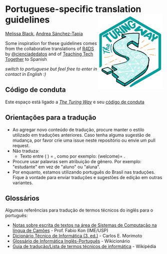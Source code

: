 # Portuguese-specific translation guidelines<img src='https://github.com/alan-turing-institute/the-turing-way/blob/main/book/website/figures/logo/logo.png?raw=true' align="right" height="239" /> 

[Melissa Black](https://github.com/melibleq), [Andrea Sánchez-Tapia](https://github.com/AndreaSanchezTapia)


Some inspiration for these guidelines comes from the collaborative translations of [R4DS](https://github.com/cienciadedatos/documentacion-traduccion-r4ds) by [@cienciadedatos](https://github.com/cienciadedatos) and of [Teaching Tech Together](https://github.com/gvwilson/teachtogether.tech/blob/master/es/README.md) to Spanish

*switch to portuguese but feel free to enter in contact in English :)* 

## Código de conduta

Este espaço está ligado a [*The Turing Way*](https://the-turing-way.netlify.app/welcome.html) e seu [código de conduta](https://the-turing-way.netlify.app/community-handbook/coc.html) 

## Orientações para a tradução

- Ao agregar novo conteúdo de tradução, procure manter o estilo utilizado em traduções anteriores. Caso tenha alguma sugestão de mudança, por favor crie uma issue neste repositório ou envie um pull request.
- Não traduza:
    - Texto entre ( ) = , como por exemplo: (welcome)= .
- Procure usar palavras sem atribuição de gênero. Por exemplo: "estudante" em vez de "aluno" ou "aluna".
- Por enquanto, estamos utilizando português do Brasil nas traduções. Fique à vontade para enviar traduções e sugestões de edição em outras variantes.

## Glossários

Algumas referências para tradução de termos técnicos do inglês para o português:
- [Notas sobre escrita de textos na área de Sistemas de Computação na língua de Camões](https://www.ime.usp.br/~kon/ResearchStudents/traducao.html) - Prof. Fabio Kon (IME/USP)
- [Dicionário Técnico de Informática (3. ed.)](http://www.dominiopublico.gov.br/download/texto/hd000001.pdf) - Carlos E. Morimoto
- [Glossário de Informática Inglês-Português](https://pt.wiktionary.org/wiki/Vocabul%C3%A1rio:Ingl%C3%AAs/Gloss%C3%A1rio_de_Inform%C3%A1tica_Ingl%C3%AAs-Portugu%C3%AAs_C) - Wikicionário
- [Guia de tradução/Lista de termos técnicos de informática](https://pt.wikipedia.org/wiki/Ajuda:Guia_de_tradu%C3%A7%C3%A3o/Lista_de_termos_t%C3%A9cnicos_de_inform%C3%A1tica) - Wikipédia
